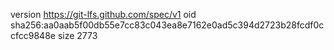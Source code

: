 version https://git-lfs.github.com/spec/v1
oid sha256:aa0aab5f00db55e7cc83c043ea8e7162e0ad5c394d2723b28fcdf0ccfcc9848e
size 2773
